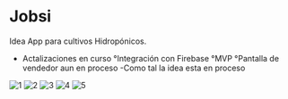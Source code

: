 # Jobsi
Idea App para cultivos Hidropónicos. 

- Actalizaciones en curso 
°Integración con Firebase
°MVP 
°Pantalla de vendedor aun en proceso
-Como tal la idea esta en proceso

![1](https://user-images.githubusercontent.com/88461448/176967734-1b02b18b-e12f-4fc9-89d3-bff54662cdb7.png)
![2](https://user-images.githubusercontent.com/88461448/176967738-d80de6fe-f74f-4170-9396-23c664c48fe5.png)
![3](https://user-images.githubusercontent.com/88461448/176967742-4dc54324-be33-4dc1-a255-a515b9f2aeec.png)
![4](https://user-images.githubusercontent.com/88461448/176967744-f42d05c8-a8b0-4f4b-a043-4d0519c428d7.png)
![5](https://user-images.githubusercontent.com/88461448/176967749-40aefb52-d4da-4f7c-b145-eeb81ab498d2.png)
